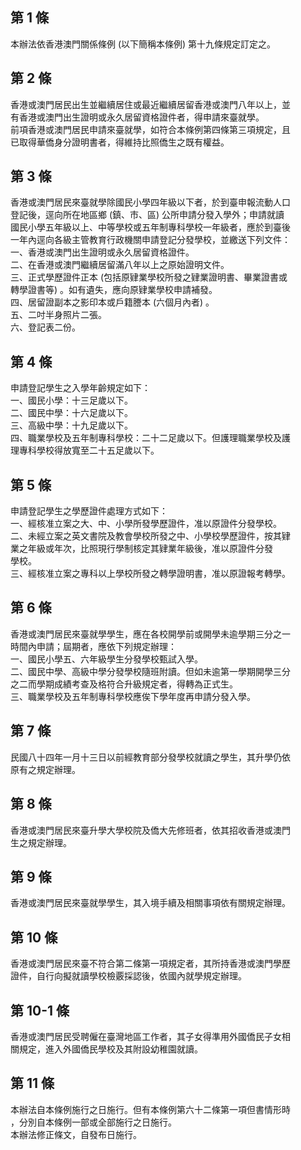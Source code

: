第 1 條
-------
本辦法依香港澳門關係條例 (以下簡稱本條例) 第十九條規定訂定之。

第 2 條
-------
香港或澳門居民出生並繼續居住或最近繼續居留香港或澳門八年以上，並  
有香港或澳門出生證明或永久居留資格證件者，得申請來臺就學。  
前項香港或澳門居民申請來臺就學，如符合本條例第四條第三項規定，且  
已取得華僑身分證明書者，得維持比照僑生之既有權益。

第 3 條
-------
香港或澳門居民來臺就學除國民小學四年級以下者，於到臺申報流動人口  
登記後，逕向所在地區鄉 (鎮、市、區) 公所申請分發入學外；申請就讀  
國民小學五年級以上、中等學校或五年制專科學校一年級者，應於到臺後  
一年內逕向各級主管教育行政機關申請登記分發學校，並繳送下列文件：  
一、香港或澳門出生證明或永久居留資格證件。  
二、在香港或澳門繼續居留滿八年以上之原始證明文件。  
三、正式學歷證件正本 (包括原肄業學校所發之肄業證明書、畢業證書或  
    轉學證書等) 。如有遺失，應向原肄業學校申請補發。  
四、居留證副本之影印本或戶籍謄本 (六個月內者) 。  
五、二吋半身照片二張。  
六、登記表二份。

第 4 條
-------
申請登記學生之入學年齡規定如下：  
一、國民小學：十三足歲以下。  
二、國民中學：十六足歲以下。  
三、高級中學：十九足歲以下。  
四、職業學校及五年制專科學校：二十二足歲以下。但護理職業學校及護  
    理專科學校得放寬至二十五足歲以下。

第 5 條
-------
申請登記學生之學歷證件處理方式如下：  
一、經核准立案之大、中、小學所發學歷證件，准以原證件分發學校。  
二、未經立案之英文書院及教會學校所發之中、小學校學歷證件，按其肄  
    業之年級或年次，比照現行學制核定其肄業年級後，准以原證件分發  
    學校。  
三、經核准立案之專科以上學校所發之轉學證明書，准以原證報考轉學。

第 6 條
-------
香港或澳門居民來臺就學學生，應在各校開學前或開學未逾學期三分之一  
時間內申請；屆期者，應依下列規定辦理：  
一、國民小學五、六年級學生分發學校甄試入學。  
二、國民中學、高級中學分發學校隨班附讀。但如未逾第一學期開學三分  
    之二而學期成績考查及格符合升級規定者，得轉為正式生。  
三、職業學校及五年制專科學校應俟下學年度再申請分發入學。

第 7 條
-------
民國八十四年一月十三日以前經教育部分發學校就讀之學生，其升學仍依  
原有之規定辦理。

第 8 條
-------
香港或澳門居民來臺升學大學校院及僑大先修班者，依其招收香港或澳門  
生之規定辦理。

第 9 條
-------
香港或澳門居民來臺就學學生，其入境手續及相關事項依有關規定辦理。

第 10 條
--------
香港或澳門居民來臺不符合第二條第一項規定者，其所持香港或澳門學歷  
證件，自行向擬就讀學校檢覈採認後，依國內就學規定辦理。

第 10-1 條
----------
香港或澳門居民受聘僱在臺灣地區工作者，其子女得準用外國僑民子女相  
關規定，進入外國僑民學校及其附設幼稚園就讀。

第 11 條
--------
本辦法自本條例施行之日施行。但有本條例第六十二條第一項但書情形時  
，分別自本條例一部或全部施行之日施行。  
本辦法修正條文，自發布日施行。

